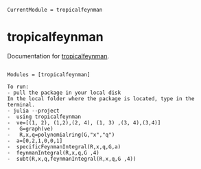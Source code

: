 ```@meta
CurrentModule = tropicalfeynman
```

# tropicalfeynman

Documentation for [tropicalfeynman](https://github.com/singular-gpispace/tropicalfeynman).

```@index

```

```@autodocs
Modules = [tropicalfeynman]
```

```
To run:
- pull the package in your local disk
In the local folder where the package is located, type in the terminal.
- julia --project
-  using tropicalfeynman
-  ve=[(1, 2), (1,2),(2, 4), (1, 3) ,(3, 4),(3,4)]
-   G=graph(ve)
-   R,x,q=polynomialring(G,"x","q")
-  a=[0,2,1,0,0,1]
-  specificFeynmanIntegral(R,x,q,G,a)
-  feynmanIntegral(R,x,q,G ,4)
-  subt(R,x,q,feynmanIntegral(R,x,q,G ,4))

```
